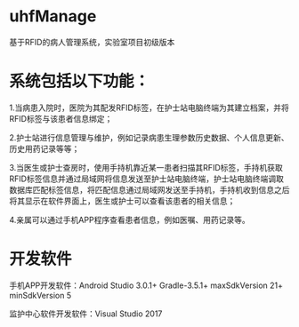# uhfManage
基于RFID的病人管理系统，实验室项目初级版本

# 系统包括以下功能：

1.当病患入院时，医院为其配发RFID标签，在护士站电脑终端为其建立档案，并将RFID标签与该患者信息绑定；

2.护士站进行信息管理与维护，例如记录病患生理参数历史数据、个人信息更新、历史用药记录等等；

3.当医生或护士查房时，使用手持机靠近某一患者扫描其RFID标签，手持机获取RFID标签信息并通过局域网将信息发送至护士站电脑终端，护士站电脑终端调取数据库匹配标签信息，将匹配信息通过局域网发送至手持机，手持机收到信息之后将其显示在软件界面上，医生或护士可以查看该患者的相关信息；

4.亲属可以通过手机APP程序查看患者信息，例如医嘱、用药记录等。
# 开发软件

手机APP开发软件：Android Studio 3.0.1+ Gradle-3.5.1+ maxSdkVersion 21+ minSdkVersion 5

监护中心软件开发软件：Visual Studio 2017

